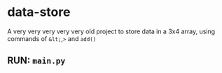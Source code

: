 # data-store
A very very very very very old project to store data in a 3x4 array, using commands of `&lt;`,`>` and `add()`
## RUN: `main.py`
